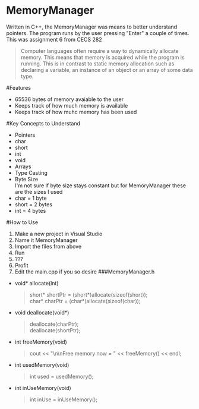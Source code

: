# MemoryManager
Written in C++, the MemoryManager was means to better understand pointers. The program runs by the user pressing "Enter" a couple of times. This was assignment 6 from CECS 282

>Computer languages often require a way to dynamically allocate memory. This means that memory is acquired while the program is running.
>This is in contrast to static memory allocation such as declaring a variable, an instance of an object or an array of some data type.

#Features 

* 65536 bytes of memory avaiable to the user
* Keeps track of how much memory is available
* Keeps track of how muhc memory has been used

#Key Concepts to Understand
* Pointers
 * char
 * short
 * int
 * void
* Arrays
* Type Casting
* Byte Size  
I'm not sure if byte size stays constant but for MemoryManager these are the sizes I used
 * char = 1 byte
 * short = 2 bytes
 * int = 4 bytes

#How to Use
1. Make a new project in Visual Studio 
2. Name it MemoryManager
3. Import the files from above
4. Run
5. ???
6. Profit
7. Edit the main.cpp if you so desire
###MemoryManager.h
* void* allocate(int)  

    >short* shortPtr = (short*)allocate(sizeof(short));  
    >char* charPtr = (char*)allocate(sizeof(char));

* void deallocate(void*) 

    >deallocate(charPtr);  
    >deallocate(shortPtr);

* int freeMemory(void)  

    >cout << "\n\nFree memory now = " << freeMemory() << endl; 

* int usedMemory(void)  

    > int used = usedMemory();

* int inUseMemory(void)
 
    > int inUse = inUseMemory();

